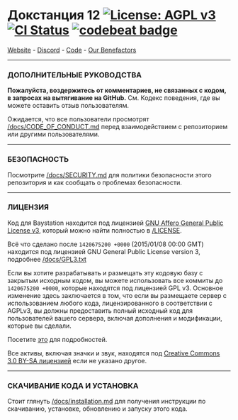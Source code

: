# Докстанция 12 [![License: AGPL v3](https://img.shields.io/badge/License-AGPL_v3.0-orange.svg)](https://opensource.org/licenses/AGPL-3.0) [![CI Status](https://github.com/Baystation12/Baystation12/workflows/Run%20Tests/badge.svg)](https://github.com/baystation12/baystation12/actions) [![codebeat badge](https://codebeat.co/badges/8ecb9a34-1bab-4d80-b34d-b16e8b216a03)](https://codebeat.co/projects/github-com-baystation12-baystation12-dev)

[Website](https://lambda13.ru) - [Discord](https://discord.gg/HQjz7YKRAJ) - [Code](https://github.com/Lambda-13/rubaystation12) - [Our Benefactors](https://station13.ru)

---

### ДОПОЛНИТЕЛЬНЫЕ РУКОВОДСТВА

**Пожалуйста, воздержитесь от комментариев, не связанных с кодом, в запросах на вытягивание на GitHub.** См. Кодекс поведения, где вы можете оставить отзыв пользователям.

Ожидается, что все пользователи просмотрят [/docs/CODE_OF_CONDUCT.md](/docs/CODE_OF_CONDUCT.md) перед взаимодействием с репозиторием или другими пользователями.

---

### БЕЗОПАСНОСТЬ

Посмотрите [/docs/SECURITY.md](/docs/SECURITY.md) для политики безопасности этого репозитория и как сообщать о проблемах безопасности.

---

### ЛИЦЕНЗИЯ

Код для Baystation находится под лицензией [GNU Affero General Public License v3](https://www.gnu.org/licenses/agpl.html), который можно найти полностью в [/LICENSE](/LICENSE).

Всё что сделано после `1420675200 +0000` (2015/01/08 00:00 GMT) находится под лицензией GNU General Public License version 3, подробнее [/docs/GPL3.txt](/docs/GPL3.txt)

Если вы хотите разрабатывать и размещать эту кодовую базу с закрытым исходным кодом, вы можете использовать все коммиты до `1420675200 +0000`, которые находятся под лицензией GPL v3. Основное изменение здесь заключается в том, что если вы размещаете сервер с использованием любого кода, лицензированного в соответствии с AGPLv3, вы должны предоставить полный исходный код для пользователей вашего сервера, включая дополнения и модификации, которые вы сделали.

Посетите [это](https://www.gnu.org/licenses/why-affero-gpl.html) для подробностей.

Все активы, включая значки и звук, находятся под [Creative Commons 3.0 BY-SA лицензией](https://creativecommons.org/licenses/by-sa/3.0/) если не указано другое.

---

### СКАЧИВАНИЕ КОДА И УСТАНОВКА

Стоит глянуть [/docs/installation.md](/docs/installation.md) для получения инструкции по скачиванию, установке, обновлению и запуску этого кода.
